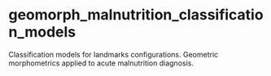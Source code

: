 # geomorph_malnutrition_classification_models
Classification models for landmarks configurations. Geometric morphometrics applied to acute malnutrition diagnosis.

